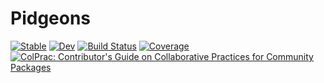 # Pidgeons

[![Stable](https://img.shields.io/badge/docs-stable-blue.svg)](https://ptiede.github.io/Pidgeons.jl/stable/)
[![Dev](https://img.shields.io/badge/docs-dev-blue.svg)](https://ptiede.github.io/Pidgeons.jl/dev/)
[![Build Status](https://github.com/ptiede/Pidgeons.jl/actions/workflows/CI.yml/badge.svg?branch=main)](https://github.com/ptiede/Pidgeons.jl/actions/workflows/CI.yml?query=branch%3Amain)
[![Coverage](https://codecov.io/gh/ptiede/Pidgeons.jl/branch/main/graph/badge.svg)](https://codecov.io/gh/ptiede/Pidgeons.jl)
[![ColPrac: Contributor's Guide on Collaborative Practices for Community Packages](https://img.shields.io/badge/ColPrac-Contributor's%20Guide-blueviolet)](https://github.com/SciML/ColPrac)
